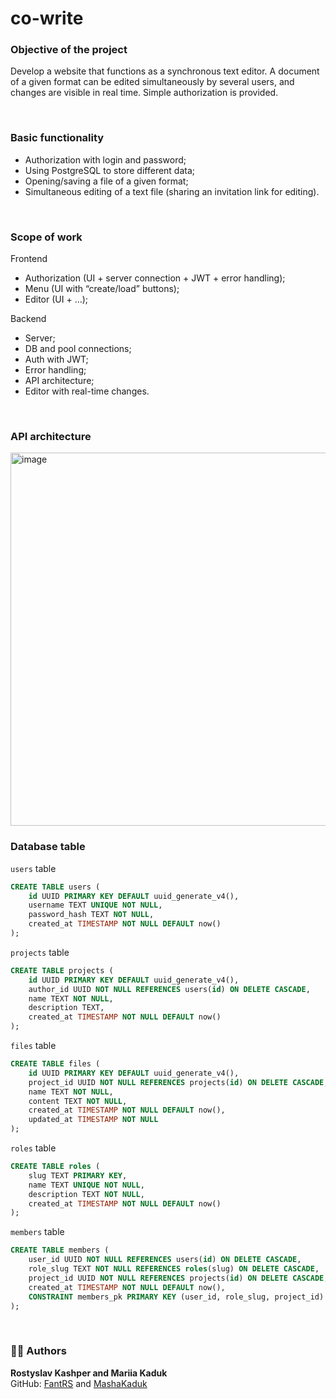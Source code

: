# co-write

### Objective of the project
Develop a website that functions as a synchronous 
text editor. A document of a given format can be edited simultaneously by several
users, and changes are visible in real time. Simple authorization is provided.

<br>

### Basic functionality
* Authorization with login and password;
* Using PostgreSQL to store different data;
* Opening/saving a file of a given format;
* Simultaneous editing of a text file (sharing an invitation link for editing).

<br>

### Scope of work
Frontend

* Authorization (UI + server connection + JWT + error handling);
* Menu (UI with “create/load” buttons);
* Editor (UI + ...);

Backend

* Server;
* DB and pool connections;
* Auth with JWT;
* Error handling;
* API architecture;
* Editor with real-time changes.

<br>

### API architecture
<img width="845" height="597" alt="image" src="https://github.com/user-attachments/assets/28130406-b104-4ee6-b779-9bc3d0184717" />

<br>

### Database table

`users` table
```sql
CREATE TABLE users (
    id UUID PRIMARY KEY DEFAULT uuid_generate_v4(),
    username TEXT UNIQUE NOT NULL,
    password_hash TEXT NOT NULL,
    created_at TIMESTAMP NOT NULL DEFAULT now()
);
```

`projects` table
```sql
CREATE TABLE projects (
    id UUID PRIMARY KEY DEFAULT uuid_generate_v4(),
    author_id UUID NOT NULL REFERENCES users(id) ON DELETE CASCADE,
    name TEXT NOT NULL,
    description TEXT,
    created_at TIMESTAMP NOT NULL DEFAULT now()
);
```

`files` table
```sql
CREATE TABLE files (
    id UUID PRIMARY KEY DEFAULT uuid_generate_v4(),
    project_id UUID NOT NULL REFERENCES projects(id) ON DELETE CASCADE,
    name TEXT NOT NULL,
    content TEXT NOT NULL,
    created_at TIMESTAMP NOT NULL DEFAULT now(),
    updated_at TIMESTAMP NOT NULL
);
```

`roles` table
```sql
CREATE TABLE roles (
    slug TEXT PRIMARY KEY,
    name TEXT UNIQUE NOT NULL,
    description TEXT NOT NULL,
    created_at TIMESTAMP NOT NULL DEFAULT now()
);
```

`members` table
```sql
CREATE TABLE members (
    user_id UUID NOT NULL REFERENCES users(id) ON DELETE CASCADE,
    role_slug TEXT NOT NULL REFERENCES roles(slug) ON DELETE CASCADE,
    project_id UUID NOT NULL REFERENCES projects(id) ON DELETE CASCADE,
    created_at TIMESTAMP NOT NULL DEFAULT now(),
    CONSTRAINT members_pk PRIMARY KEY (user_id, role_slug, project_id)
);
```

<br>

### 👨‍💻 Authors
**Rostyslav Kashper and Mariia Kaduk**  
GitHub: [FantRS](https://github.com/FantRS) and [MashaKaduk](https://github.com/MashaKaduk)

